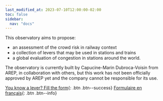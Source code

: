 ```yaml
---
last_modified_at: 2023-07-10T12:00:00-02:00
toc: false
sidebar:
  nav: "docs"
---
```


This observatory aims to propose:
* an assessment of the crowd risk in railway context
* a collection of levers that may be used in stations and trains
* a global evaluation of congestion in stations around the world.

The observatory is currently built by Capucine-Marin Dubroca-Voisin from AREP, in collaboration with others, but this work has not been officially approved by AREP yet and the company cannot be responsible for its use.

[You know a lever? Fill the form](https://forms.office.com/e/GssqPU42jv){: .btn .btn--success}
[Formulaire en français](https://forms.office.com/e/gDq5fn1rqF){: .btn .btn--info}
